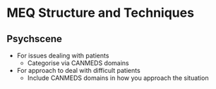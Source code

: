 # MEQ Structure and Techniques

## Psychscene

- For issues dealing with patients
  - Categorise via CANMEDS domains
- For approach to deal with difficult patients
  - Include CANMEDS domains in how you approach the situation